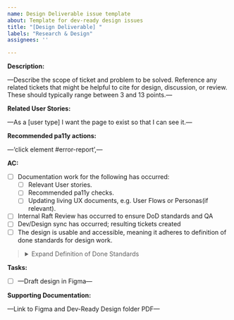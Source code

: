 ```yaml
---
name: Design Deliverable issue template
about: Template for dev-ready design issues
title: "[Design Deliverable] "
labels: "Research & Design"
assignees: ''

---
```


**Description:**

—Describe the scope of ticket and problem to be solved. Reference any related tickets that might be helpful to cite for design, discussion, or review. These should typically range between 3 and 13 points.—

**Related User Stories:**

—As a [user type] I want the page to exist so that I can see it.—

**Recommended pa11y actions:**

—‘click element #error-report’,—

**AC:**

- [ ] Documentation work for the following has occurred:
   - [ ] Relevant User stories.
   - [ ] Recommended pa11y checks.
   - [ ] Updating living UX documents, e.g. User Flows or Personas(if relevant).
- [ ] Internal Raft Review has occurred to ensure DoD standards and QA
- [ ] Dev/Design sync has occurred; resulting tickets created
- [ ] The design is usable and accessible, meaning it adheres to definition of done standards for design work.
> <details>
>      <summary>Expand Definition of Done Standards</summary>
> 
> - It uses [USWDS components and follows it’s UX guidance](https://designsystem.digital.gov/components/), or a deviation is clearly documented
> 
> - Language is intentional and [plain](https://plainlanguage.gov/guidelines/); placeholders are clearly documented
> - It follows [accessibility guidelines](https://accessibility.digital.gov/) and accessibility implementation notes are documented (e.g. clear information hierarchy, color is not the only way meaning is communicated, etc.)
> - If feedback identifies bigger questions or unknowns, create additional issues to investigate
> </details>

**Tasks:**

- [ ] —Draft design in Figma—

**Supporting Documentation:**

—Link to Figma and Dev-Ready Design folder PDF—
